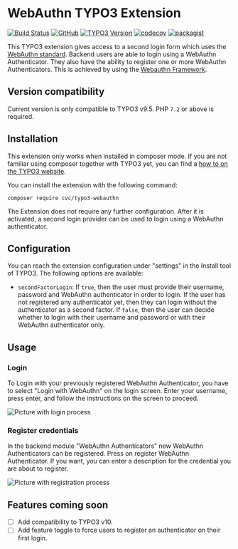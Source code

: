 # WebAuthn TYPO3 Extension

[![Build Status](https://travis-ci.org/cvc-digital/typo3-webauthn.svg?branch=master)](https://travis-ci.org/cvc-digital/typo3-webauthn)
[![GitHub](https://img.shields.io/github/license/cvc-digital/typo3-webauthn)](https://github.com/cvc-digital/typo3-webauthn/blob/master/LICENSE)
[![TYPO3 Version](https://img.shields.io/badge/TYPO3-%5E9.5-orange)](https://extensions.typo3.org/extension/cvc_webauthn)
[![codecov](https://codecov.io/gh/cvc-digital/typo3-webauthn/branch/master/graph/badge.svg)](https://codecov.io/gh/cvc-digital/typo3-webauthn)
[![packagist](https://img.shields.io/packagist/v/cvc/typo3-webauthn)](https://packagist.org/packages/cvc/typo3-webauthn)

This TYPO3 extension gives access to a second login form which uses the [WebAuthn standard](https://webauthn.io).
Backend users are able to login using a WebAuthn Authenticator. They also have the ability to register one or more WebAuthn Authenticators.
This is achieved by using the [Webauthn Framework](https://github.com/web-auth/webauthn-framework).

## Version compatibility

Current version is only compatible to TYPO3 v9.5.
PHP `7.2` or above is required.

## Installation

This extension only works when installed in composer mode. If you are not familiar using composer together with TYPO3
yet, you can find a [how to on the TYPO3 website](https://composer.typo3.org/).

You can install the extension with the following command:

```
composer require cvc/typo3-webauthn
```
The Extension does not require any further configuration. After it is activated, a second login provider can be used to login using a WebAuthn authenticator.

## Configuration

You can reach the extension configuration under "settings" in the Install tool of TYPO3.
The following options are available:


* `secondFactorLogin`: If `true`, then the user must provide their username, password and WebAuthn authenticator in order to login.
If the user has not registered any authenticator yet, then they can login without the authenticator as a second factor.
If `false`, then the user can decide whether to login with their username and password or with their WebAuthn authenticator only.

## Usage

### Login

To Login with your previously registered WebAuthn Authenticator, you have to select "Login with WebAuthn" on the login screen. Enter your username, press enter, and follow the instructions on the screen to proceed.

![Picture with login process](Documentation/images/login.png)

### Register credentials

In the backend module "WebAuthn Authenticators" new WebAuthn Authenticators can be registered. Press on register WebAuthn Authenticator.
If you want, you can enter a description for the credential you are about to register.

![Picture with registration process](Documentation/images/registration.png)

## Features coming soon
- [ ] Add compatibility to TYPO3 v10.
- [ ] Add feature toggle to force users to register an authenticator on their first login.
